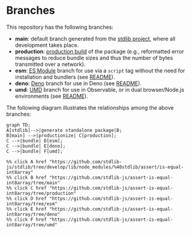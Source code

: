 <!--

@license Apache-2.0

Copyright (c) 2022 The Stdlib Authors.

Licensed under the Apache License, Version 2.0 (the "License");
you may not use this file except in compliance with the License.
You may obtain a copy of the License at

    http://www.apache.org/licenses/LICENSE-2.0

Unless required by applicable law or agreed to in writing, software
distributed under the License is distributed on an "AS IS" BASIS,
WITHOUT WARRANTIES OR CONDITIONS OF ANY KIND, either express or implied.
See the License for the specific language governing permissions and
limitations under the License.

-->

# Branches

This repository has the following branches:

-   **main**: default branch generated from the [stdlib project][stdlib-url], where all development takes place.
-   **production**: [production build][production-url] of the package (e.g., reformatted error messages to reduce bundle sizes and thus the number of bytes transmitted over a network).
-   **esm**: [ES Module][esm-url] branch for use via a `script` tag without the need for installation and bundlers (see [README][esm-readme]).
-   **deno**: [Deno][deno-url] branch for use in Deno (see [README][deno-readme]).
-   **umd**: [UMD][umd-url] branch for use in Observable, or in dual browser/Node.js environments (see [README][umd-readme]).

The following diagram illustrates the relationships among the above branches:

```mermaid
graph TD;
A[stdlib]-->|generate standalone package|B;
B[main] -->|productionize| C[production];
C -->|bundle| D[esm];
C -->|bundle| E[deno];
C -->|bundle| F[umd];

%% click A href "https://github.com/stdlib-js/stdlib/tree/develop/lib/node_modules/%40stdlib/assert/is-equal-int8array"
%% click B href "https://github.com/stdlib-js/assert-is-equal-int8array/tree/main"
%% click C href "https://github.com/stdlib-js/assert-is-equal-int8array/tree/production"
%% click D href "https://github.com/stdlib-js/assert-is-equal-int8array/tree/esm"
%% click E href "https://github.com/stdlib-js/assert-is-equal-int8array/tree/deno"
%% click F href "https://github.com/stdlib-js/assert-is-equal-int8array/tree/umd"
```

[stdlib-url]: https://github.com/stdlib-js/stdlib/tree/develop/lib/node_modules/%40stdlib/assert/is-equal-int8array
[production-url]: https://github.com/stdlib-js/assert-is-equal-int8array/tree/production
[deno-url]: https://github.com/stdlib-js/assert-is-equal-int8array/tree/deno
[deno-readme]: https://github.com/stdlib-js/assert-is-equal-int8array/blob/deno/README.md
[umd-url]: https://github.com/stdlib-js/assert-is-equal-int8array/tree/umd
[umd-readme]: https://github.com/stdlib-js/assert-is-equal-int8array/blob/umd/README.md
[esm-url]: https://github.com/stdlib-js/assert-is-equal-int8array/tree/esm
[esm-readme]: https://github.com/stdlib-js/assert-is-equal-int8array/blob/esm/README.md